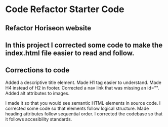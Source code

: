 # Code Refactor Starter Code

## Refactor Horiseon website

## In this project I corrected some code to make the index.html file easier to read and follow. 

## Corrections to code
Added a descriptive title element. Made H1 tag easier to understand. Made H4 instead of H2 in footer. Corrected a nav link that was missing an id="".
Added alt attributes to images. 

I made it so that you would see semantic HTML elements in source code.
I corrected some code so that elements follow logical structure.
Made heading attributes follow sequential order.
I corrected the codebase so that it follows accesibility standards. 

